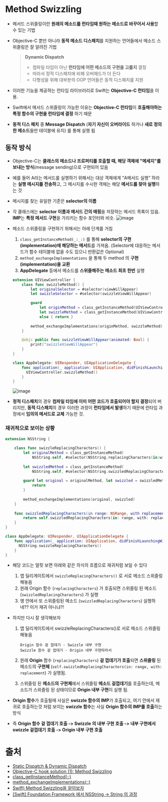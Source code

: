 



# Method Swizzling

- 메서드 스위즐링이란 **원래의 메소드를 런타임때 원하는 메소드로 바꾸어서 사용**할 수 있는 기법

- Objective-C 뿐만 아니라 **동적 메소드 디스패치**를 지원하는 언어들에서 메소드 스위즐링은 잘 알려진 기법

  > **Dynamic Dispatch**
  >
  > - 컴파일 타임이 아닌 **런타임에 어떤 메소드의 구현을 고를지** 결정
  > - 따라서 정적 디스패치에 비해 오버헤드가 더 든다
  > - 다형성을 위해 대부분의 OOP 언어들은 동적 디스패치를 지원

- 이러한 기능을 제공하는 런타임 라이브러리로 Swift는 **Objective-C 런타임**을 이용.

- Swift에서 메서드 스위즐링이 가능한 이유는 **Objective-C 런타임**이 **호출해야하는 특정 함수의 구현을 런타임에 결정** 하기 때문

- **동적 디스 패치** 중 **Message Dispatch** (**자기 자신이 오버라이드** 하거나 **새로 정의한 메소드**들만 테이블에 유지) 를 통해 실행 됨

## 동작 방식

- Objective-C는 **클래스의 메소드나 프로퍼티를 호출할 때, 해당 객체에 "메세지"를 보내는 방식**(message sending)으로 구현되어 있음
- 예를 들어 A라는 메서드를 실행하기 위해서는 대상 객체에게 “A메서드 실행” 하라는 **실행 메시지를 전송하**고, 그 메시지를 수시한 객체는 해당 **메서드를 찾아 실행**하는 것
- 메시지를 찾는 유일한 기준은 **selector의 이름**

- 각 클래스에는 **selector 이름과 메서드 간의 매핑**을 저장하는 메서드 목록이 있음. **IMP**는 **특정 메서드 구현**을 가리키는 함수 포인터와 비슷.
  ![image](https://user-images.githubusercontent.com/20410193/137716196-6931c2b8-4db1-412a-88bf-9cda33060823.png)
- 메소드 스위즐링을 구현하기 위해서는 아래 단계를 거침

  1. `class_getInstanceMethod(_:_:)` 를 통해 **selector의 구현(implementation)에 해당하는 메서드**를 가져옴. (Selector에 대응하는 메서드가 함수 테이블에 없을 수도 있으니 반환값은 Optional)
  2. `method_exchangeImplementations` 을 통해 두 method 의 **구현(implementation)을 교환**
  3. **AppDelegate** 등에서  메소드를 **스위즐해주는 메소드 최초 한번** 실행

  ```swift
  extension UIViewController {
      class func swizzleMethod() {
          let originalSelector = #selector(viewWillAppear)
          let swizzleSelector = #selector(swizzleViewWillAppear)
  
          guard
              let originMethod = class_getInstanceMethod(UIViewController.self, originalSelector),
              let swizzleMethod = class_getInstanceMethod(UIViewController.self, swizzleSelector)
              else { return }
        
          method_exchangeImplementations(originMethod, swizzleMethod)
      }
  
      @objc public func swizzleViewWillAppear(animated: Bool) {
          print("swizzleViewWillAppear")
      }
  }
  
  class AppDelegate: UIResponder, UIApplicationDelegate {
      func application(_ application: UIApplication, didFinishLaunchingWithOptions launchOptions: [UIApplication.LaunchOptionsKey: Any]?) -> Bool {
        UIViewController.swizzleMethod()
      }
  }
  ```

  ![image](https://user-images.githubusercontent.com/20410193/137716155-9fd67856-3d8d-4a86-8f11-fb99daafaa03.png)

  

- **정적 디스패치**의 경우 **컴파일 타임에 이미 어떤 코드가 호출되어야 할지 결정**되어 버리지만, **동적 디스패치**의 경우 이러한 과정이 **런타임에서 발생**하기 때문에 런타임 과정에서 **임의의 메서드로 교체** 가능한 것.

### 재귀적으로 보이는 상황

```swift
extension NSString {
    
    class func swizzleReplacingCharacters() {
        let originalMethod = class_getInstanceMethod(
            NSString.self, #selector(NSString.replacingCharacters(in:with:)))
        
        let swizzledMethod = class_getInstanceMethod(
            NSString.self, #selector(NSString.swizzledReplacingCharacters(in:with:)))
        
        guard let original = originalMethod, let swizzled = swizzledMethod else {
            return
        }
        
        method_exchangeImplementations(original, swizzled)
    }
    
    func swizzledReplacingCharacters(in range: NSRange, with replacement: String) -> String {
        return self.swizzledReplacingCharacters(in: range, with: replacement)
    }
}

class AppDelegate: UIResponder, UIApplicationDelegate {
    func application(_ application: UIApplication, didFinishLaunchingWithOptions launchOptions: [UIApplication.LaunchOptionsKey: Any]?) -> Bool {
      NSString.swizzleReplacingCharacters()
    }
}
```

- 해당 코드는 얼핏 보면 아래와 같은 의식의 흐름으로 재귀처럼 보일 수 있다
  1. 앱 딜리게이트에서 `swizzleReplacingCharacters()` 로 서로 메소드 스위즐링 해놓음
  2. 원래 Origin 함수 (`replacingCharacters`) 가 호출되면 스위즐링 된 메소드 (`swizzledReplacingCharacters`) 가 실행 
  3. 엥 안에서 또 스위즐링된 메소드 (`swizzledReplacingCharacters`) 실행하네?? 이거 재귀 아니냐?!

- 하지만 다시 잘 생각해보자

  1. 앱 딜리게이트에서 swizzleReplacingCharacters()로 서로 메소드 스위즐링 해놓음

     ```
     Origin 함수 겉 껍데기 - Swizzle 내부 구현
     Swizzle 함수 겉 껍데기 - Origin 내부 구현따라서 
     ```

  2. 원래 **Origin** 함수 (`replacingCharacters`) **겉 껍데기가 호출**되면 **스위즐링** 된 메소드의 **구현체** (`self.swizzledReplacingCharacters(in: range, with: replacement`) 가 실행됨.

  3. 스위즐링 된 **메소드의 구현체**에서 스위즐링 **메소드 겉껍데기**를 호출하는데, 메소드가 스위즐링 된 상태이므로 **Origin 내부 구현**이 실행 됨.

- **Origin 함수**가 호출될때 사실은 **swizzle 함수의 IMP**가 호출되고, 여기 안에서 재귀로 호출하는것 처럼 보이는 **swizzle 함수**는 사실 **Origin 함수의 IMP를 호출**하는 방식
- 즉 **Origin 함수 겉 껍데기 호출 -> Swizzle 의 내부 구현 호출 -> 내부 구현에서 swizzle 겉껍데기 호출 -> Origin 내부 구현 호출** 



# 출처

- [Static Dispatch & Dynamic Dispatch](https://github.com/sujinnaljin/TIL/blob/master/Swift/Static%20Dispatch%20%26%20Dynamic%20Dispatch.md)
- [Objective-C hook solution (1): Method Swizzling](https://www.programmersought.com/article/71063772553/)
- [class_getInstanceMethod(_:_:)](https://developer.apple.com/documentation/objectivec/1418530-class_getinstancemethod)
- [method_exchangeImplementations(_:_:)](https://developer.apple.com/documentation/objectivec/1418769-method_exchangeimplementations)
- [Swift) Method Swizzling을 알아보자](https://babbab2.tistory.com/m/76?category=828998)
- [[Swift] Foundation Framework 에서 NSString -> String 의 과정](https://darth-vader.tistory.com/2)

